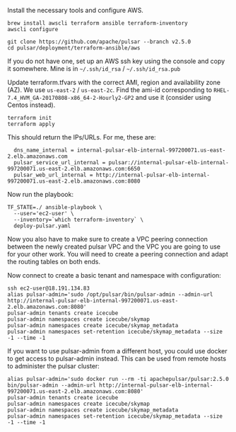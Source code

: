 Install the necessary tools and configure AWS.
```
brew install awscli terraform ansible terraform-inventory
awscli configure
```

```
git clone https://github.com/apache/pulsar --branch v2.5.0
cd pulsar/deployment/terraform-ansible/aws
```

If you do not have one, set up an AWS ssh key using the console and copy it somewhere.
Mine is in `~/.ssh/id_rsa`  /  `~/.ssh/id_rsa.pub`


Update terraform.tfvars with the correct AMI, region and availability zone (AZ).
We use `us-east-2` / `us-east-2c`.
Find the ami-id corresponding to `RHEL-7.4_HVM_GA-20170808-x86_64-2-Hourly2-GP2`
and use it (consider using Centos instead).

```
terraform init
terraform apply
```

This should return the IPs/URLs. For me, these are:
```
  dns_name_internal = internal-pulsar-elb-internal-997200071.us-east-2.elb.amazonaws.com
  pulsar_service_url_internal = pulsar://internal-pulsar-elb-internal-997200071.us-east-2.elb.amazonaws.com:6650
  pulsar_web_url_internal = http://internal-pulsar-elb-internal-997200071.us-east-2.elb.amazonaws.com:8080
```

Now run the playbook:
```
TF_STATE=./ ansible-playbook \
  --user='ec2-user' \
  --inventory=`which terraform-inventory` \
  deploy-pulsar.yaml
```

Now you also have to make sure to create a VPC peering connection between the
newly created pulsar VPC and the VPC you are going to use for your other work.
You will need to create a peering connection and adapt the routing tables on
both ends.

Now connect to create a basic tenant and namespace with configuration:
```
ssh ec2-user@18.191.134.83
alias pulsar-admin='sudo /opt/pulsar/bin/pulsar-admin --admin-url http://internal-pulsar-elb-internal-997200071.us-east-2.elb.amazonaws.com:8080'
pulsar-admin tenants create icecube
pulsar-admin namespaces create icecube/skymap
pulsar-admin namespaces create icecube/skymap_metadata
pulsar-admin namespaces set-retention icecube/skymap_metadata --size -1 --time -1
```

If you want to use pulsar-admin from a different host, you could use docker to get access
to pulsar-admin instead.
This can be used from remote hosts to administer the pulsar cluster:
```
alias pulsar-admin='sudo docker run --rm -ti apachepulsar/pulsar:2.5.0 bin/pulsar-admin --admin-url http://internal-pulsar-elb-internal-997200071.us-east-2.elb.amazonaws.com:8080'
pulsar-admin tenants create icecube
pulsar-admin namespaces create icecube/skymap
pulsar-admin namespaces create icecube/skymap_metadata
pulsar-admin namespaces set-retention icecube/skymap_metadata --size -1 --time -1
```
